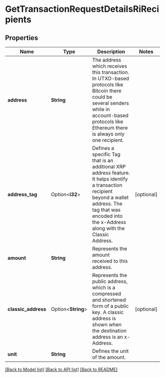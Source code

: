 # GetTransactionRequestDetailsRiRecipients

## Properties

Name | Type | Description | Notes
------------ | ------------- | ------------- | -------------
**address** | **String** | The address which receives this transaction. In UTXO-based protocols like Bitcoin there could be several senders while in account-based protocols like Ethereum there is always only one recipient. | 
**address_tag** | Option<**i32**> | Defines a specific Tag that is an additional XRP address feature. It helps identify a transaction recipient beyond a wallet address. The tag that was encoded into the x-Address along with the Classic Address. | [optional]
**amount** | **String** | Represents the amount received to this address. | 
**classic_address** | Option<**String**> | Represents the public address, which is a compressed and shortened form of a public key. A classic address is shown when the destination address is an x-Address. | [optional]
**unit** | **String** | Defines the unit of the amount. | 

[[Back to Model list]](../README.md#documentation-for-models) [[Back to API list]](../README.md#documentation-for-api-endpoints) [[Back to README]](../README.md)


